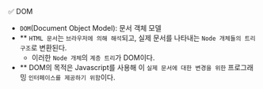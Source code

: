 ✅ DOM

* `DOM`(Document Object Model): 문서 객체 모델
* ** `HTML 문서`는 `브라우저에 의해 해석`되고, 실제 문서를 나타내는 `Node 개체들의 트리 구조`로 변환된다.
  * 이러한 `Node 개체`의 `계층 트리`가 DOM이다.
* ** DOM의 목적은 Javascript를 사용해 이 `실제 문서에 대한 변경을 위한` 프로그래밍 `인터페이스를 제공하기 위함`이다.